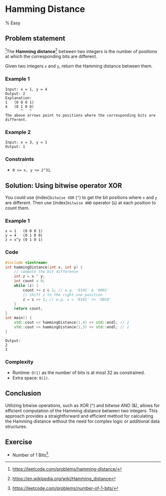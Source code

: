 # Hamming Distance
% Easy 

## Problem statement

[^url]The **Hamming distance**[^hd] between two integers is the number of positions at which the corresponding bits are different.

Given two integers `x` and `y`, return the Hamming distance between them.

[^url]: https://leetcode.com/problems/hamming-distance/
[^hd]: https://en.wikipedia.org/wiki/Hamming_distance
### Example 1
```text
Input: x = 1, y = 4
Output: 2
Explanation:
1   (0 0 0 1)
4   (0 1 0 0)
       ^   ^
The above arrows point to positions where the corresponding bits are different.
```

### Example 2
```text
Input: x = 3, y = 1
Output: 1
```
 

### Constraints

* `0 <= x, y <= 2^31`.

## Solution: Using bitwise operator XOR
You could use {index}`bitwise XOR` (`^`) to get the bit positions where `x` and `y` are different. Then use {index}`bitwise AND` operator (`&`) at each position to count them.

### Example 1
```text
x = 1   (0 0 0 1)
y = 4   (0 1 0 0)
z = x^y (0 1 0 1)
```

### Code
```cpp
#include <iostream>
int hammingDistance(int x, int y) {
    // compute the bit difference 
    int z = x ^ y;
    int count = 0;
    while (z) {
        count += z & 1; // e.g. '0101' & '0001'
        // shift z to the right one position
        z = z >> 1; // e.g. z = '0101' >> '0010'
    }
    return count;
}
int main() {
    std::cout << hammingDistance(1,4) << std::endl; // 2
    std::cout << hammingDistance(1,3) << std::endl; // 1
}
```
```text
Output:
2
1
```

### Complexity
* Runtime: `O(1)` as the number of bits is at most 32 as constrained.
* Extra space: `O(1)`.

## Conclusion

Utilizing bitwise operations, such as XOR (^) and bitwise AND (&), allows for efficient computation of the Hamming distance between two integers. This approach provides a straightforward and efficient method for calculating the Hamming distance without the need for complex logic or additional data structures.

## Exercise
- Number of 1 Bits[^ex].

[^ex]: https://leetcode.com/problems/number-of-1-bits/

